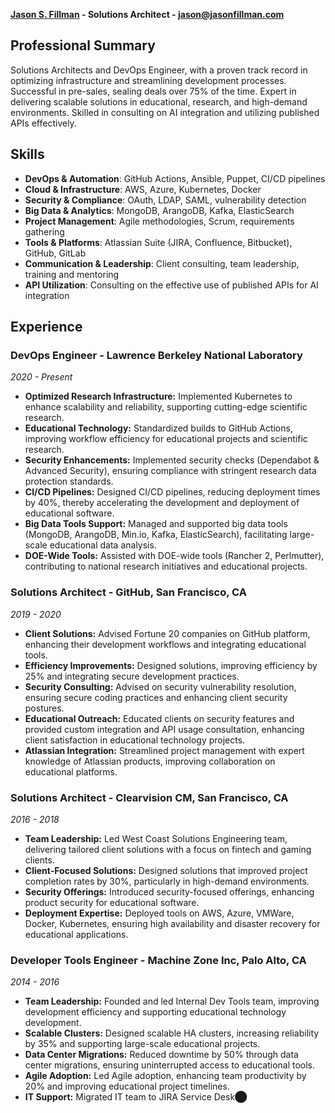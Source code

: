 **[Jason S. Fillman](https://www.linkedin.com/in/jasonfillman) - Solutions Architect - [jason@jasonfillman.com](mailto://jason@jasonfillman.com)**

## Professional Summary

Solutions Architects and DevOps Engineer, with a proven track record in optimizing infrastructure and streamlining development processes. Successful in pre-sales, sealing deals over 75% of the time. Expert in delivering scalable solutions in educational, research, and high-demand environments. Skilled in consulting on AI integration and utilizing published APIs effectively.

## Skills

- **DevOps & Automation**: GitHub Actions, Ansible, Puppet, CI/CD pipelines
- **Cloud & Infrastructure**: AWS, Azure, Kubernetes, Docker
- **Security & Compliance**: OAuth, LDAP, SAML, vulnerability detection
- **Big Data & Analytics**: MongoDB, ArangoDB, Kafka, ElasticSearch
- **Project Management**: Agile methodologies, Scrum, requirements gathering
- **Tools & Platforms**: Atlassian Suite (JIRA, Confluence, Bitbucket), GitHub, GitLab
- **Communication & Leadership**: Client consulting, team leadership, training and mentoring
- **API Utilization**: Consulting on the effective use of published APIs for AI integration

## Experience

### DevOps Engineer - Lawrence Berkeley National Laboratory
*2020 - Present*
- **Optimized Research Infrastructure:** Implemented Kubernetes to enhance scalability and reliability, supporting cutting-edge scientific research.
- **Educational Technology:** Standardized builds to GitHub Actions, improving workflow efficiency for educational projects and scientific research.
- **Security Enhancements:** Implemented security checks (Dependabot & Advanced Security), ensuring compliance with stringent research data protection standards.
- **CI/CD Pipelines:** Designed CI/CD pipelines, reducing deployment times by 40%, thereby accelerating the development and deployment of educational software.
- **Big Data Tools Support:** Managed and supported big data tools (MongoDB, ArangoDB, Min.io, Kafka, ElasticSearch), facilitating large-scale educational data analysis.
- **DOE-Wide Tools:** Assisted with DOE-wide tools (Rancher 2, Perlmutter), contributing to national research initiatives and educational projects.

### Solutions Architect - GitHub, San Francisco, CA
*2019 - 2020*
- **Client Solutions:** Advised Fortune 20 companies on GitHub platform, enhancing their development workflows and integrating educational tools.
- **Efficiency Improvements:** Designed solutions, improving efficiency by 25% and integrating secure development practices.
- **Security Consulting:** Advised on security vulnerability resolution, ensuring secure coding practices and enhancing client security postures.
- **Educational Outreach:** Educated clients on security features and provided custom integration and API usage consultation, enhancing client satisfaction in educational technology projects.
- **Atlassian Integration:** Streamlined project management with expert knowledge of Atlassian products, improving collaboration on educational platforms.

### Solutions Architect - Clearvision CM, San Francisco, CA
*2016 - 2018*
- **Team Leadership:** Led West Coast Solutions Engineering team, delivering tailored client solutions with a focus on fintech and gaming clients.
- **Client-Focused Solutions:** Designed solutions that improved project completion rates by 30%, particularly in high-demand environments.
- **Security Offerings:** Introduced security-focused offerings, enhancing product security for educational software.
- **Deployment Expertise:** Deployed tools on AWS, Azure, VMWare, Docker, Kubernetes, ensuring high availability and disaster recovery for educational applications.

### Developer Tools Engineer - Machine Zone Inc, Palo Alto, CA
*2014 - 2016*
- **Team Leadership:** Founded and led Internal Dev Tools team, improving development efficiency and supporting educational technology development.
- **Scalable Clusters:** Designed scalable HA clusters, increasing reliability by 35% and supporting large-scale educational projects.
- **Data Center Migrations:** Reduced downtime by 50% through data center migrations, ensuring uninterrupted access to educational tools.
- **Agile Adoption:** Led Agile adoption, enhancing team productivity by 20% and improving educational project timelines.
- **IT Support:** Migrated IT team to JIRA Service Desk​⬤
